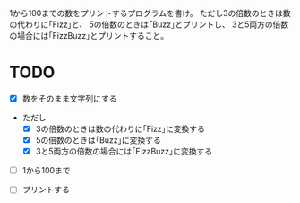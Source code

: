 1から100までの数をプリントするプログラムを書け。 ただし3の倍数のときは数の代わりに｢Fizz｣と、 5の倍数のときは｢Buzz｣とプリントし、 3と5両方の倍数の場合には｢FizzBuzz｣とプリントすること。

# TODO
- [x] 数をそのまま文字列にする
- ただし
  - [x] 3の倍数のときは数の代わりに｢Fizz｣に変換する
  - [x] 5の倍数のときは｢Buzz｣に変換する
  - [x] 3と5両方の倍数の場合には｢FizzBuzz｣に変換する
- [ ] 1から100まで
- [ ] プリントする

